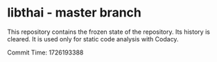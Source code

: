# libthai - master branch

This repository contains the frozen state of the repository.
Its history is cleared. It is used only for static code
analysis with Codacy.

Commit Time: 1726193388